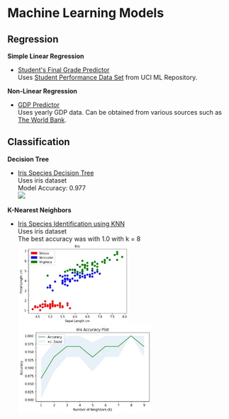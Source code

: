 # Machine Learning Models

## Regression 
<b> Simple Linear Regression </b>
- <a href="/py/simple-linear-grades.py">Student's Final Grade Predictor</a>
<br>Uses <a href="https://archive.ics.uci.edu/ml/datasets/Student+Performance">
Student Performance Data Set</a> from UCI ML Repository.

<b> Non-Linear Regression </b>
- <a href="/py/non-linear-gdp.py">GDP Predictor</a>
<br>Uses yearly GDP data. Can be obtained from various sources such as <a href="https://data.worldbank.org/indicator/NY.GDP.MKTP.KD.ZG">The World Bank</a>.

## Classification
<b> Decision Tree </b>
- <a href="/decisiontree-iris.py">Iris Species Decision Tree</a>
<br>Uses iris dataset
<br>Model Accuracy: 0.977
<br><a href="/py/decisiontree-iris.py"><img src="/plot/decisiontree-iris.jpg" width="500"></a>

<b> K-Nearest Neighbors </b>
- <a href="/py/knn-iris.py">Iris Species Identification using KNN</a>
<br>Uses iris dataset
<br>The best accuracy was with 1.0 with k = 8
<br><a href="/py/knn-iris.py"><img src="/plot/knn-iris-scatter.jpg" width="250"></a>
<a href="/py/knn-iris.py"><img src="/plot/knn-iris-accuracy.jpg" width="300"></a>
